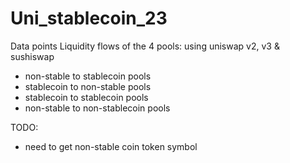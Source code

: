 # Uni_stablecoin_23

Data points
Liquidity flows of the 4 pools: using uniswap v2, v3 & sushiswap
- non-stable to stablecoin pools
- stablecoin to non-stable pools
- stablecoin to stablecoin pools
- non-stable to non-stablecoin pools

TODO:
- need to get non-stable coin token symbol